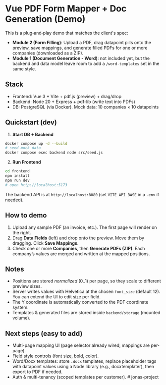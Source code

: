 # Vue PDF Form Mapper + Doc Generation (Demo)

This is a plug‑and‑play demo that matches the client's spec:

- **Module 2 (Form Filling)**: Upload a PDF, drag datapoint pills onto the preview, save mappings, and generate filled PDFs for one or more companies (downloaded as a ZIP).  
- **Module 1 (Document Generation - Word)**: not included yet, but the backend and data model leave room to add a `/word-templates` set in the same style.

## Stack
- Frontend: Vue 3 + Vite + pdf.js (preview) + drag/drop
- Backend: Node 20 + Express + pdf-lib (write text into PDFs)
- DB: PostgreSQL (via Docker). Mock data: 10 companies × 10 datapoints

## Quickstart (dev)
1) **Start DB + Backend**  
```bash
docker compose up -d --build
# seed mock data
docker compose exec backend node src/seed.js
```
2) **Run Frontend**  
```bash
cd frontend
npm install
npm run dev
# open http://localhost:5173
```
The backend API is at `http://localhost:8080` (set `VITE_API_BASE` in a `.env` if needed).

## How to demo
1. Upload any sample PDF (an invoice, etc.). The first page will render on the right.
2. Drag **Data Fields** (left) and drop onto the preview. Move them by dragging. Click **Save Mappings**.
3. Check one or more **Companies**, then **Generate PDFs (ZIP)**. Each company’s values are merged and written at the mapped positions.

## Notes
- Positions are stored *normalized* (0..1) per page, so they scale to different preview sizes.
- Server writes values with Helvetica at the chosen `font_size` (default 12). You can extend the UI to edit size per field.
- The Y coordinate is automatically converted to the PDF coordinate system.
- Templates & generated files are stored inside `backend/storage` (mounted volume).

## Next steps (easy to add)
- Multi-page mapping UI (page selector already wired, mappings are per-page).
- Field style controls (font size, bold, color).
- Word/Docx templates: store `.docx` templates, replace placeholder tags with datapoint values using a Node library (e.g., docxtemplater), then export to PDF if needed.
- Auth & multi-tenancy (scoped templates per customer).
#   j o n a s - p r o j e c t  
 